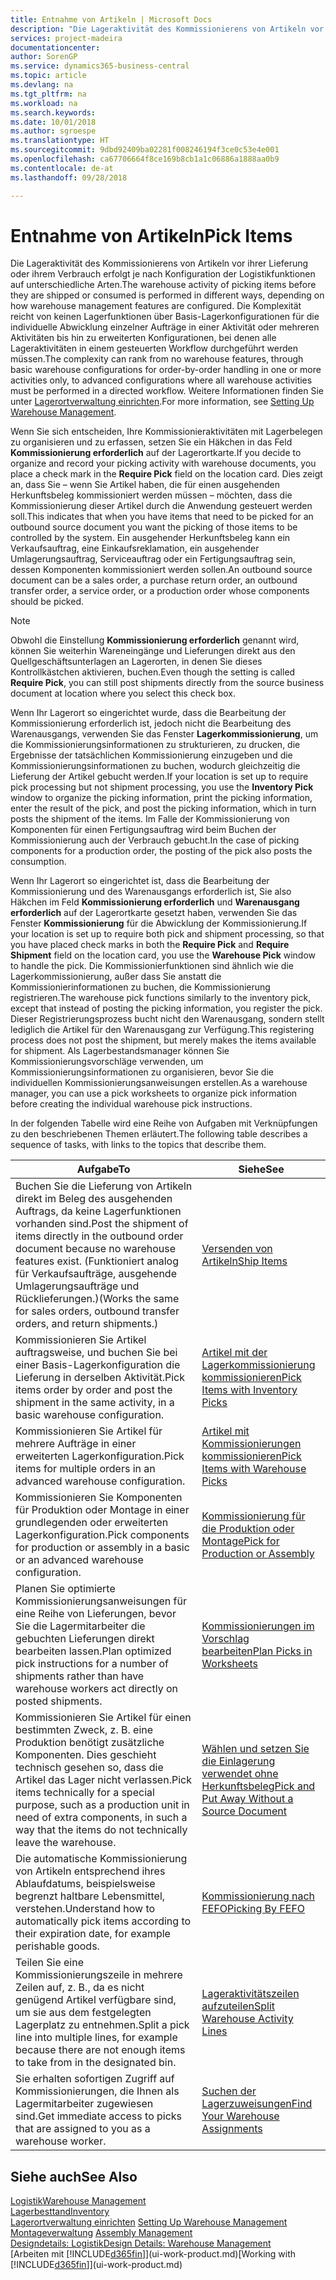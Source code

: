 ```yaml
---
title: Entnahme von Artikeln | Microsoft Docs
description: "Die Lageraktivität des Kommissionierens von Artikeln vor ihrer Lieferung oder ihrem Verbrauch erfolgt je nach Konfiguration der Logistikfunktionen auf unterschiedliche Arten. Die Komplexität der [Einrichtung](../configure-warehouse-processes.md) reicht von keinen Lagerfunktionen über grundlegende Lagerfunktionen für die individuelle Abwicklung einzelner Aufträge in einer Aktivität oder mehreren Aktivitäten bis hin zu erweiterten Konfigurationen, bei denen alle Lageraktivitäten in einem gesteuerten Workflow durchgeführt werden müssen."
services: project-madeira
documentationcenter: 
author: SorenGP
ms.service: dynamics365-business-central
ms.topic: article
ms.devlang: na
ms.tgt_pltfrm: na
ms.workload: na
ms.search.keywords: 
ms.date: 10/01/2018
ms.author: sgroespe
ms.translationtype: HT
ms.sourcegitcommit: 9dbd92409ba02281f008246194f3ce0c53e4e001
ms.openlocfilehash: ca67706664f8ce169b8cb1a1c06886a1888aa0b9
ms.contentlocale: de-at
ms.lasthandoff: 09/28/2018

---
```

# <a name="pick-items"></a><span data-ttu-id="99ec4-104">Entnahme von Artikeln</span><span class="sxs-lookup"><span data-stu-id="99ec4-104">Pick Items</span></span>
<span data-ttu-id="99ec4-105">Die Lageraktivität des Kommissionierens von Artikeln vor ihrer Lieferung oder ihrem Verbrauch erfolgt je nach Konfiguration der Logistikfunktionen auf unterschiedliche Arten.</span><span class="sxs-lookup"><span data-stu-id="99ec4-105">The warehouse activity of picking items before they are shipped or consumed is performed in different ways, depending on how warehouse management features are configured.</span></span> <span data-ttu-id="99ec4-106">Die Komplexität reicht von keinen Lagerfunktionen über Basis-Lagerkonfigurationen für die individuelle Abwicklung einzelner Aufträge in einer Aktivität oder mehreren Aktivitäten bis hin zu erweiterten Konfigurationen, bei denen alle Lageraktivitäten in einem gesteuerten Workflow durchgeführt werden müssen.</span><span class="sxs-lookup"><span data-stu-id="99ec4-106">The complexity can rank from no warehouse features, through basic warehouse configurations for order-by-order handling in one or more activities only, to advanced configurations where all warehouse activities must be performed in a directed workflow.</span></span> <span data-ttu-id="99ec4-107">Weitere Informationen finden Sie unter [Lagerortverwaltung einrichten](warehouse-setup-warehouse.md).</span><span class="sxs-lookup"><span data-stu-id="99ec4-107">For more information, see [Setting Up Warehouse Management](warehouse-setup-warehouse.md).</span></span>

<span data-ttu-id="99ec4-108">Wenn Sie sich entscheiden, Ihre Kommissionieraktivitäten mit Lagerbelegen zu organisieren und zu erfassen, setzen Sie ein Häkchen in das Feld **Kommissionierung erforderlich** auf der Lagerortkarte.</span><span class="sxs-lookup"><span data-stu-id="99ec4-108">If you decide to organize and record your picking activity with warehouse documents, you place a check mark in the **Require Pick** field on the location card.</span></span> <span data-ttu-id="99ec4-109">Dies zeigt an, dass Sie – wenn Sie Artikel haben, die für einen ausgehenden Herkunftsbeleg kommissioniert werden müssen – möchten, dass die Kommissionierung dieser Artikel durch die Anwendung gesteuert werden soll.</span><span class="sxs-lookup"><span data-stu-id="99ec4-109">This indicates that when you have items that need to be picked for an outbound source document you want the picking of those items to be controlled by the system.</span></span> <span data-ttu-id="99ec4-110">Ein ausgehender Herkunftsbeleg kann ein Verkaufsauftrag, eine Einkaufsreklamation, ein ausgehender Umlagerungsauftrag, Serviceauftrag oder ein Fertigungsauftrag sein, dessen Komponenten kommissioniert werden sollen.</span><span class="sxs-lookup"><span data-stu-id="99ec4-110">An outbound source document can be a sales order, a purchase return order, an outbound transfer order, a service order, or a production order whose components should be picked.</span></span>

> [!NOTE]
> <span data-ttu-id="99ec4-111">Obwohl die Einstellung **Kommissionierung erforderlich** genannt wird, können Sie weiterhin Wareneingänge und Lieferungen direkt aus den Quellgeschäftsunterlagen an Lagerorten, in denen Sie dieses Kontrollkästchen aktivieren, buchen.</span><span class="sxs-lookup"><span data-stu-id="99ec4-111">Even though the setting is called **Require Pick**, you can still post shipments directly from the source business document at location where you select this check box.</span></span>

<span data-ttu-id="99ec4-112">Wenn Ihr Lagerort so eingerichtet wurde, dass die Bearbeitung der Kommissionierung erforderlich ist, jedoch nicht die Bearbeitung des Warenausgangs, verwenden Sie das Fenster **Lagerkommissionierung**, um die Kommissionierungsinformationen zu strukturieren, zu drucken, die Ergebnisse der tatsächlichen Kommissionierung einzugeben und die Kommissionierungsinformationen zu buchen, wodurch gleichzeitig die Lieferung der Artikel gebucht werden.</span><span class="sxs-lookup"><span data-stu-id="99ec4-112">If your location is set up to require pick processing but not shipment processing, you use the **Inventory Pick** window to organize the picking information, print the picking information, enter the result of the pick, and post the picking information, which in turn posts the shipment of the items.</span></span> <span data-ttu-id="99ec4-113">Im Falle der Kommissionierung von Komponenten für einen Fertigungsauftrag wird beim Buchen der Kommissionierung auch der Verbrauch gebucht.</span><span class="sxs-lookup"><span data-stu-id="99ec4-113">In the case of picking components for a production order, the posting of the pick also posts the consumption.</span></span>

<span data-ttu-id="99ec4-114">Wenn Ihr Lagerort so eingerichtet ist, dass die Bearbeitung der Kommissionierung und des Warenausgangs erforderlich ist, Sie also Häkchen im Feld **Kommissionierung erforderlich** und **Warenausgang erforderlich** auf der Lagerortkarte gesetzt haben, verwenden Sie das Fenster **Kommissionierung** für die Abwicklung der Kommissionierung.</span><span class="sxs-lookup"><span data-stu-id="99ec4-114">If your location is set up to require both pick and shipment processing, so that you have placed check marks in both the **Require Pick** and **Require Shipment** field on the location card, you use the **Warehouse Pick** window to handle the pick.</span></span> <span data-ttu-id="99ec4-115">Die Kommissionierfunktionen sind ähnlich wie die Lagerkommissionierung, außer dass Sie anstatt die Kommissionierinformationen zu buchen, die Kommissionierung registrieren.</span><span class="sxs-lookup"><span data-stu-id="99ec4-115">The warehouse pick functions similarly to the inventory pick, except that instead of posting the picking information, you register the pick.</span></span> <span data-ttu-id="99ec4-116">Dieser Registrierungsprozess bucht nicht den Warenausgang, sondern stellt lediglich die Artikel für den Warenausgang zur Verfügung.</span><span class="sxs-lookup"><span data-stu-id="99ec4-116">This registering process does not post the shipment, but merely makes the items available for shipment.</span></span> <span data-ttu-id="99ec4-117">Als Lagerbestandsmanager können Sie Kommissionierungsvorschläge verwenden, um Kommissionierungsinformationen zu organisieren, bevor Sie die individuellen Kommissionierungsanweisungen erstellen.</span><span class="sxs-lookup"><span data-stu-id="99ec4-117">As a warehouse manager, you can use a pick worksheets to organize pick information before creating the individual warehouse pick instructions.</span></span>

<span data-ttu-id="99ec4-118">In der folgenden Tabelle wird eine Reihe von Aufgaben mit Verknüpfungen zu den beschriebenen Themen erläutert.</span><span class="sxs-lookup"><span data-stu-id="99ec4-118">The following table describes a sequence of tasks, with links to the topics that describe them.</span></span>   

|<span data-ttu-id="99ec4-119">**Aufgabe**</span><span class="sxs-lookup"><span data-stu-id="99ec4-119">**To**</span></span>|<span data-ttu-id="99ec4-120">**Siehe**</span><span class="sxs-lookup"><span data-stu-id="99ec4-120">**See**</span></span>|
|------------|-------------|  
|<span data-ttu-id="99ec4-121">Buchen Sie die Lieferung von Artikeln direkt im Beleg des ausgehenden Auftrags, da keine Lagerfunktionen vorhanden sind.</span><span class="sxs-lookup"><span data-stu-id="99ec4-121">Post the shipment of items directly in the outbound order document because no warehouse features exist.</span></span> <span data-ttu-id="99ec4-122">(Funktioniert analog für Verkaufsaufträge, ausgehende Umlagerungsaufträge und Rücklieferungen.)</span><span class="sxs-lookup"><span data-stu-id="99ec4-122">(Works the same for sales orders, outbound transfer orders, and return shipments.)</span></span>|[<span data-ttu-id="99ec4-123">Versenden von Artikeln</span><span class="sxs-lookup"><span data-stu-id="99ec4-123">Ship Items</span></span>](warehouse-how-ship-items.md)|  
|<span data-ttu-id="99ec4-124">Kommissionieren Sie Artikel auftragsweise, und buchen Sie bei einer Basis-Lagerkonfiguration die Lieferung in derselben Aktivität.</span><span class="sxs-lookup"><span data-stu-id="99ec4-124">Pick items order by order and post the shipment in the same activity, in a basic warehouse configuration.</span></span>|[<span data-ttu-id="99ec4-125">Artikel mit der Lagerkommissionierung kommissionieren</span><span class="sxs-lookup"><span data-stu-id="99ec4-125">Pick Items with Inventory Picks</span></span>](warehouse-how-to-pick-items-with-inventory-picks.md)|
|<span data-ttu-id="99ec4-126">Kommissionieren Sie Artikel für mehrere Aufträge in einer erweiterten Lagerkonfiguration.</span><span class="sxs-lookup"><span data-stu-id="99ec4-126">Pick items for multiple orders in an advanced warehouse configuration.</span></span>|[<span data-ttu-id="99ec4-127">Artikel mit Kommissionierungen kommissionieren</span><span class="sxs-lookup"><span data-stu-id="99ec4-127">Pick Items with Warehouse Picks</span></span>](warehouse-how-to-pick-items-for-warehouse-shipment.md)|  
|<span data-ttu-id="99ec4-128">Kommissionieren Sie Komponenten für Produktion oder Montage in einer grundlegenden oder erweiterten Lagerkonfiguration.</span><span class="sxs-lookup"><span data-stu-id="99ec4-128">Pick components for production or assembly in a basic or an advanced warehouse configuration.</span></span>|[<span data-ttu-id="99ec4-129">Kommissionierung für die Produktion oder Montage</span><span class="sxs-lookup"><span data-stu-id="99ec4-129">Pick for Production or Assembly</span></span>](warehouse-how-to-pick-for-production.md)|  
|<span data-ttu-id="99ec4-130">Planen Sie optimierte Kommissionierungsanweisungen für eine Reihe von Lieferungen, bevor Sie die Lagermitarbeiter die gebuchten Lieferungen direkt bearbeiten lassen.</span><span class="sxs-lookup"><span data-stu-id="99ec4-130">Plan optimized pick instructions for a number of shipments rather than have warehouse workers act directly on posted shipments.</span></span>|[<span data-ttu-id="99ec4-131">Kommissionierungen im Vorschlag bearbeiten</span><span class="sxs-lookup"><span data-stu-id="99ec4-131">Plan Picks in Worksheets</span></span>](warehouse-how-to-plan-picks-in-worksheets.md)|  
|<span data-ttu-id="99ec4-132">Kommissionieren Sie Artikel für einen bestimmten Zweck, z. B. eine Produktion benötigt zusätzliche Komponenten. Dies geschieht technisch gesehen so, dass die Artikel das Lager nicht verlassen.</span><span class="sxs-lookup"><span data-stu-id="99ec4-132">Pick items technically for a special purpose, such as a production unit in need of extra components, in such a way that the items do not technically leave the warehouse.</span></span>|[<span data-ttu-id="99ec4-133">Wählen und setzen Sie die Einlagerung verwendet ohne Herkunftsbeleg</span><span class="sxs-lookup"><span data-stu-id="99ec4-133">Pick and Put Away Without a Source Document</span></span>](warehouse-how-to-create-put-aways-from-internal-put-aways.md)|
|<span data-ttu-id="99ec4-134">Die automatische Kommissionierung von Artikeln entsprechend ihres Ablaufdatums, beispielsweise begrenzt haltbare Lebensmittel, verstehen.</span><span class="sxs-lookup"><span data-stu-id="99ec4-134">Understand how to automatically pick items according to their expiration date, for example perishable goods.</span></span>|[<span data-ttu-id="99ec4-135">Kommissionierung nach FEFO</span><span class="sxs-lookup"><span data-stu-id="99ec4-135">Picking By FEFO</span></span>](warehouse-picking-by-fefo.md)|
|<span data-ttu-id="99ec4-136">Teilen Sie eine Kommissionierungszeile in mehrere Zeilen auf, z. B., da es nicht genügend Artikel verfügbare sind, um sie aus dem festgelegten Lagerplatz zu entnehmen.</span><span class="sxs-lookup"><span data-stu-id="99ec4-136">Split a pick line into multiple lines, for example because there are not enough items to take from in the designated bin.</span></span>|[<span data-ttu-id="99ec4-137">Lageraktivitätszeilen aufzuteilen</span><span class="sxs-lookup"><span data-stu-id="99ec4-137">Split Warehouse Activity Lines</span></span>](warehouse-how-to-split-warehouse-activity-lines.md)|
|<span data-ttu-id="99ec4-138">Sie erhalten sofortigen Zugriff auf Kommissionierungen, die Ihnen als Lagermitarbeiter zugewiesen sind.</span><span class="sxs-lookup"><span data-stu-id="99ec4-138">Get immediate access to picks that are assigned to you as a warehouse worker.</span></span>|[<span data-ttu-id="99ec4-139">Suchen der Lagerzuweisungen</span><span class="sxs-lookup"><span data-stu-id="99ec4-139">Find Your Warehouse Assignments</span></span>](warehouse-how-to-find-your-warehouse-assignments.md)|  

## <a name="see-also"></a><span data-ttu-id="99ec4-140">Siehe auch</span><span class="sxs-lookup"><span data-stu-id="99ec4-140">See Also</span></span>  
[<span data-ttu-id="99ec4-141">Logistik</span><span class="sxs-lookup"><span data-stu-id="99ec4-141">Warehouse Management</span></span>](warehouse-manage-warehouse.md)  
[<span data-ttu-id="99ec4-142">Lagerbesttand</span><span class="sxs-lookup"><span data-stu-id="99ec4-142">Inventory</span></span>](inventory-manage-inventory.md)  
<span data-ttu-id="99ec4-143">[Lagerortverwaltung einrichten](warehouse-setup-warehouse.md)   </span><span class="sxs-lookup"><span data-stu-id="99ec4-143">[Setting Up Warehouse Management](warehouse-setup-warehouse.md)   </span></span>  
<span data-ttu-id="99ec4-144">[Montageverwaltung](assembly-assemble-items.md)  </span><span class="sxs-lookup"><span data-stu-id="99ec4-144">[Assembly Management](assembly-assemble-items.md)  </span></span>  
[<span data-ttu-id="99ec4-145">Designdetails: Logistik</span><span class="sxs-lookup"><span data-stu-id="99ec4-145">Design Details: Warehouse Management</span></span>](design-details-warehouse-management.md)  
<span data-ttu-id="99ec4-146">[Arbeiten mit [!INCLUDE[d365fin](includes/d365fin_md.md)]](ui-work-product.md)</span><span class="sxs-lookup"><span data-stu-id="99ec4-146">[Working with [!INCLUDE[d365fin](includes/d365fin_md.md)]](ui-work-product.md)</span></span>

